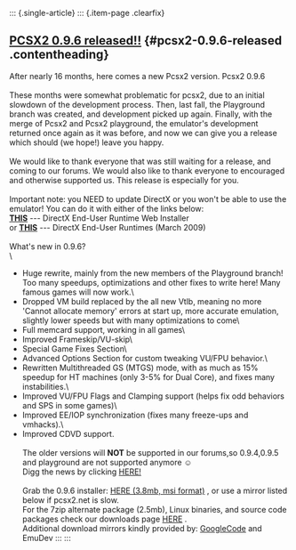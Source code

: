 ::: {.single-article}
::: {.item-page .clearfix}
## [PCSX2 0.9.6 released!!](/121-pcsx2-0-9-6-released.html) {#pcsx2-0.9.6-released .contentheading}

After nearly 16 months, here comes a new Pcsx2 version. Pcsx2 0.9.6\
\
These months were somewhat problematic for pcsx2, due to an initial
slowdown of the development process. Then, last fall, the Playground
branch was created, and development picked up again. Finally, with the
merge of Pcsx2 and Pcsx2 playground, the emulator\'s development
returned once again as it was before, and now we can give you a release
which should (we hope!) leave you happy.\
\
We would like to thank everyone that was still waiting for a release,
and coming to our forums. We would also like to thank everyone to
encouraged and otherwise supported us. This release is especially for
you.\
\
Important note: you NEED to update DirectX or you won\'t be able to use
the emulator! You can do it with either of the links below:\
**[THIS](http://www.microsoft.com/en-us/download/details.aspx?id=35)**
\-\-- DirectX End-User Runtime Web Installer\
or
**[THIS](http://www.microsoft.com/en-us/download/details.aspx?id=19743)**
\-\-- DirectX End-User Runtimes (March 2009)\
\
What\'s new in 0.9.6?\
\
- Huge rewrite, mainly from the new members of the Playground branch!
Too many speedups, optimizations and other fixes to write here! Many
famous games will now work.\
- Dropped VM build replaced by the all new Vtlb, meaning no more
\'Cannot allocate memory\' errors at start up, more accurate emulation,
slightly lower speeds but with many optimizations to come\
- Full memcard support, working in all games\
- Improved Frameskip/VU-skip\
- Special Game Fixes Section\
- Advanced Options Section for custom tweaking VU/FPU behavior.\
- Rewritten Multithreaded GS (MTGS) mode, with as much as 15% speedup
for HT machines (only 3-5% for Dual Core), and fixes many
instabilities.\
- Improved VU/FPU Flags and Clamping support (helps fix odd behaviors
and SPS in some games)\
- Improved EE/IOP synchronization (fixes many freeze-ups and vmhacks).\
- Improved CDVD support.\
\
The older versions will **NOT** be supported in our forums,so
0.9.4,0.9.5 and playground are not supported anymore
☺️\
Digg the news by clicking
[HERE!](http://digg.com/playstation/PCSX2_0_9_6_released_Huge_improvement)\
\
Grab the 0.9.6 installer: [HERE (3.8mb, msi
format)](/download/viewcategory/30-pcsx2-v0-9-6.html) , or use a mirror
listed below if pcsx2.net is slow.\
For the 7zip alternate package (2.5mb), Linux binaries, and source code
packages check our downloads page
[HERE](/download/viewcategory/30-pcsx2-v0-9-6.html) .\
Additional download mirrors kindly provided by:
[GoogleCode](http://code.google.com/p/pcsx2/downloads/list) and EmuDev
:::
:::
